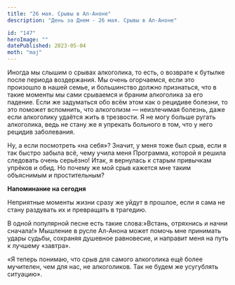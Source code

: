 ```yaml
---
title: "26 мая. Срывы в Ал-Аноне"
description: "День за Днем - 26 мая. Срывы в Ал-Аноне"

id: "147"
heroImage: ""
datePublished: 2023-05-04
moth: "maj"
---
```


Иногда мы слышим о срывах алкоголика, то есть, о возврате к бутылке после
периода воздержания. Мы очень огорчаемся, если это произошло в нашей семье, и
большинство должно признаться, что в такие моменты мы сами срываемся и браним
алкоголика за его падение. Если же задуматься обо всём этом как о рецидиве
болезни, то это поможет вспомнить, что алкоголизм — неизлечимая болезнь, даже
если алкоголику удаётся жить в трезвости. Я не могу больше ругать алкоголика,
ведь не стану же я упрекать больного в том, что у него рецидив заболевания.

Ну, а если посмотреть «на себя»? Значит, у меня тоже был срыв, если я так
быстро забыла всё, чему учила меня Программа, которой я решила следовать очень
серьёзно! Итак, я вернулась к старым привычкам упрёков и обид. Но почему же
мой срыв кажется мне таким объяснимым и простительным?

**Напоминание на сегодня**

Неприятные моменты жизни сразу же уйдут в прошлое, если я сама не стану
раздувать их и превращать в трагедию.

В одной популярной песне есть такие слова:»Встань, отряхнись и начни сначала!»
Мышление в русле Ал-Анона может помочь мне принимать удары судьбы, сохраняя
душевное равновесие, и направит меня на путь к лучшему «завтра».

«Я теперь понимаю, что срыв для самого алкоголика ещё более мучителен, чем для
нас, не алкоголиков. Так не будем же усугублять ситуацию».
